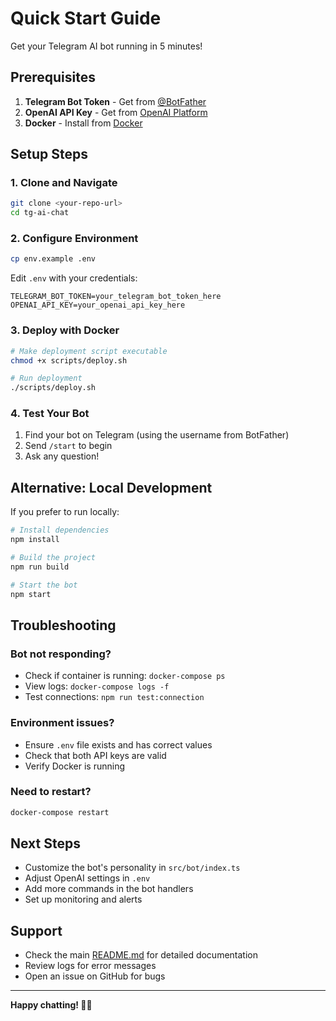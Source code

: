# Quick Start Guide

Get your Telegram AI bot running in 5 minutes!

## Prerequisites

1. **Telegram Bot Token** - Get from [@BotFather](https://t.me/botfather)
2. **OpenAI API Key** - Get from [OpenAI Platform](https://platform.openai.com/)
3. **Docker** - Install from [Docker](https://docs.docker.com/get-docker/)

## Setup Steps

### 1. Clone and Navigate
```bash
git clone <your-repo-url>
cd tg-ai-chat
```

### 2. Configure Environment
```bash
cp env.example .env
```

Edit `.env` with your credentials:
```env
TELEGRAM_BOT_TOKEN=your_telegram_bot_token_here
OPENAI_API_KEY=your_openai_api_key_here
```

### 3. Deploy with Docker
```bash
# Make deployment script executable
chmod +x scripts/deploy.sh

# Run deployment
./scripts/deploy.sh
```

### 4. Test Your Bot
1. Find your bot on Telegram (using the username from BotFather)
2. Send `/start` to begin
3. Ask any question!

## Alternative: Local Development

If you prefer to run locally:

```bash
# Install dependencies
npm install

# Build the project
npm run build

# Start the bot
npm start
```

## Troubleshooting

### Bot not responding?
- Check if container is running: `docker-compose ps`
- View logs: `docker-compose logs -f`
- Test connections: `npm run test:connection`

### Environment issues?
- Ensure `.env` file exists and has correct values
- Check that both API keys are valid
- Verify Docker is running

### Need to restart?
```bash
docker-compose restart
```

## Next Steps

- Customize the bot's personality in `src/bot/index.ts`
- Adjust OpenAI settings in `.env`
- Add more commands in the bot handlers
- Set up monitoring and alerts

## Support

- Check the main [README.md](README.md) for detailed documentation
- Review logs for error messages
- Open an issue on GitHub for bugs

---

**Happy chatting! 🤖💬** 